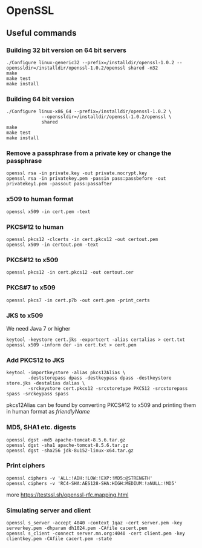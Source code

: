 # OpenSSL
## Useful commands
### Building 32 bit version on 64 bit servers
```
./Configure linux-generic32 --prefix=/installdir/openssl-1.0.2 --openssldir=/installdir/openssl-1.0.2/openssl shared -m32
make
make test
make install
```
### Building 64 bit version
```
./Configure linux-x86_64 --prefix=/installdir/openssl-1.0.2 \
             --openssldir=/installdir/openssl-1.0.2/openssl \
             shared
make
make test
make install

```
### Remove a passphrase from a private key or change the passphrase
```
openssl rsa -in private.key -out private.nocrypt.key
openssl rsa -in privatekey.pem -passin pass:passbefore -out privatekey1.pem -passout pass:passafter
```
### x509 to human format
```
openssl x509 -in cert.pem -text
```
### PKCS#12 to human
```
openssl pkcs12 -clcerts -in cert.pkcs12 -out certout.pem
openssl x509 -in certout.pem -text
```
### PKCS#12 to x509
```
openssl pkcs12 -in cert.pkcs12 -out certout.cer
```
### PKCS#7 to x509
```
openssl pkcs7 -in cert.p7b -out cert.pem -print_certs
```
### JKS to x509
We need Java 7 or higher
```
keytool -keystore cert.jks -exportcert -alias certalias > cert.txt
openssl x509 -inform der -in cert.txt > cert.pem
```
### Add PKCS12 to JKS
```
keytool -importkeystore -alias pkcs12Alias \
        -deststorepass dpass -destkeypass dpass -destkeystore store.jks -destalias dalias \
        -srckeystore cert.pkcs12 -srcstoretype PKCS12 -srcstorepass spass -srckeypass spass
```
pkcs12Alias can be found by converting PKCS#12 to x509 and printing them in human format as *friendlyName*
### MD5, SHA1 etc. digests
```
openssl dgst -md5 apache-tomcat-8.5.6.tar.gz
openssl dgst -sha1 apache-tomcat-8.5.6.tar.gz
openssl dgst -sha256 jdk-8u152-linux-x64.tar.gz
```
### Print ciphers
```
openssl ciphers -v 'ALL:!ADH:!LOW:!EXP:!MD5:@STRENGTH'
openssl ciphers -v 'RC4-SHA:AES128-SHA:HIGH:MEDIUM:!aNULL:!MD5'
```
more https://testssl.sh/openssl-rfc.mapping.html
### Simulating server and client
```
openssl s_server -accept 4040 -context 1qaz -cert server.pem -key serverkey.pem -dhparam dh1024.pem -CAfile cacert.pem
openssl s_client -connect server.mn.org:4040 -cert client.pem -key clientkey.pem -CAfile cacert.pem -state
```




